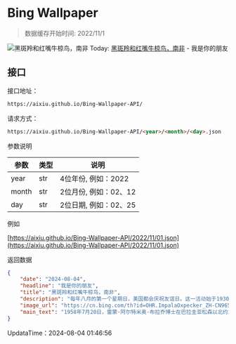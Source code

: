 # Bing Wallpaper

> 数据缓存开始时间: 2022/11/1

![黑斑羚和红嘴牛椋鸟，南非](https://cn.bing.com/th?id=OHR.ImpalaOxpecker_ZH-CN9652434873_1920x1080.webp)
Today: [黑斑羚和红嘴牛椋鸟，南非](https://cn.bing.com/th?id=OHR.ImpalaOxpecker_ZH-CN9652434873_1920x1080.webp) - 我是你的朋友

## 接口

接口地址：

```html
https://aixiu.github.io/Bing-Wallpaper-API/
```

请求方式：

```html
https://aixiu.github.io/Bing-Wallpaper-API/<year>/<month>/<day>.json
```

参数说明

| 参数 | 类型 | 说明 |
| - | - | - |
| year | str | 4位年份, 例如：2022 |
| month | str | 2位月份, 例如：02、12 |
| day | str | 2位日期, 例如：02、25 |

例如

[https://aixiu.github.io/Bing-Wallpaper-API/2022/11/01.json](https://aixiu.github.io/Bing-Wallpaper-API/2022/11/01.json)

返回数据

```json
{
    "date": "2024-08-04",
    "headline": "我是你的朋友",
    "title": "黑斑羚和红嘴牛椋鸟，南非",
    "description": "每年八月的第一个星期日，美国都会庆祝友谊日。这一活动始于1930年，当时霍尔马克贺卡公司创始人乔伊斯·霍尔提议将这一天作为人们通过寄送贺卡来答谢朋友的日子。1935年，美国国会宣布这一天为全国性节日。",
    "image_url": "https://cn.bing.com/th?id=OHR.ImpalaOxpecker_ZH-CN9652434873_1920x1080.webp",
    "main_text": "1958年7月20日，雷蒙·阿尔特米奥·布拉乔博士在巴拉圭亚松森以北约200英里（320公里）处的河畔小镇与朋友共进晚餐时，首次提出了设立“国际友谊日”的想法。"
}
```

UpdataTime：2024-08-04 01:46:56

